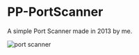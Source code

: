 # PP-PortScanner

A simple Port Scanner made in 2013 by me.

![port scanner](https://user-images.githubusercontent.com/25594278/44753552-cbb7f780-ab1e-11e8-8121-c6518c6052e7.png)



